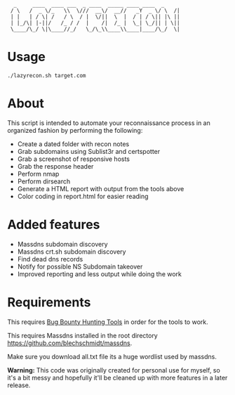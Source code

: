 ```
  _     ____  ____ ___  _ ____  _____ ____ ____  _
 / \   /  _ \/_   \\  \///  __\/  __//   _Y  _ \/ \  /|
 | |   | / \| /   / \  / |  \/||  \  |  / | / \|| |\ ||
 | |_/\| |-||/   /_ / /  |    /|  /_ |  \_| \_/|| | \||
 \____/\_/ \|\____//_/   \_/\_\\____\\____|____/\_/  \|

```

# Usage

`./lazyrecon.sh target.com`

# About

This script is intended to automate your reconnaissance process in an organized fashion by performing the following:

- Create a dated folder with recon notes
- Grab subdomains using Sublist3r and certspotter
- Grab a screenshot of responsive hosts 
- Grab the response header
- Perform nmap 
- Perform dirsearch 
- Generate a HTML report with output from the tools above
- Color coding in report.html for easier reading
# Added features
- Massdns subdomain discovery
- Massdns crt.sh subdomain discovery
- Find dead dns records 
- Notify for possible NS Subdomain takeover
- Improved reporting and less output while doing the work

# Requirements
This requires [Bug Bounty Hunting Tools](https://github.com/nahamsec/bbht) in order for the tools to work. 

This requires Massdns installed in the root directory https://github.com/blechschmidt/massdns.

Make sure you download all.txt file its a huge wordlist used by massdns.



**Warning:** This code was originally created for personal use for myself, so it's  a bit messy and hopefully it'll be cleaned up with more features in a later release. 


